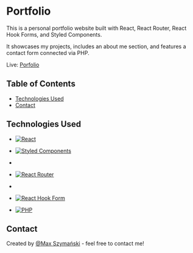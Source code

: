 
# Portfolio

This is a personal portfolio website built with React, React Router, React Hook Forms, and Styled Components. 

It showcases my projects, includes an about me section, and features a contact form connected via PHP.

Live: [Porfolio](https://maxszymanski.pl/)

## Table of Contents

- [Technologies Used](#technologies-used)
- [Contact](#contact)


## Technologies Used

- [![React](https://img.shields.io/badge/react-%2320232a.svg?style=for-the-badge&logo=react&logoColor=%2361DAFB)](https://react.dev)
  
- [![Styled Components](https://img.shields.io/badge/styled--components-DB7093?style=for-the-badge&logo=styled-components&logoColor=white)](https://styled-components.com/)
- 
- [![React Router](https://img.shields.io/badge/React_Router-CA4245?style=for-the-badge&logo=react-router&logoColor=white)](https://reactrouter.com/en/main)
- 
- [![React Hook Form](https://img.shields.io/badge/React%20Hook%20Form-%23EC5990.svg?style=for-the-badge&logo=reacthookform&logoColor=white)](https://react-hook-form.com/)

- [![PHP](https://img.shields.io/badge/php-%23777BB4.svg?style=for-the-badge&logo=php&logoColor=white)](https://www.php.net/)



## Contact

Created by [@Max Szymański](https://maxszymanski.pl) - feel free to contact me!
